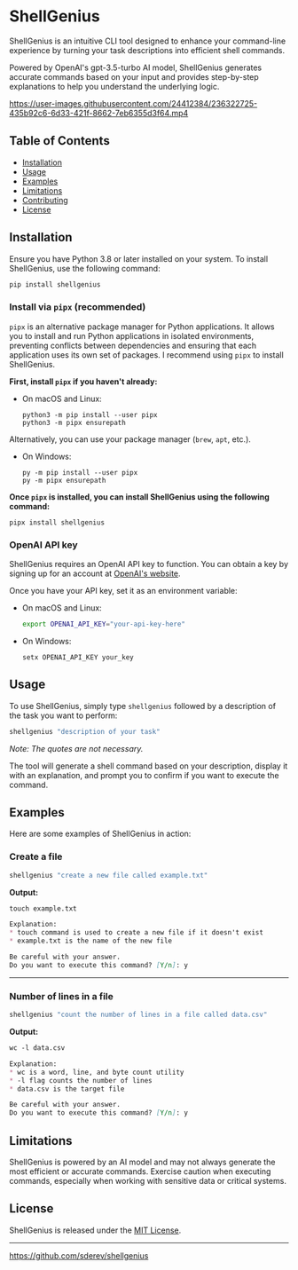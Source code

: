 # ShellGenius

ShellGenius is an intuitive CLI tool designed to enhance your command-line experience by turning your task descriptions into efficient shell commands.

Powered by OpenAI's gpt-3.5-turbo AI model, ShellGenius generates accurate commands based on your input and provides step-by-step explanations to help you understand the underlying logic.

https://user-images.githubusercontent.com/24412384/236322725-435b92c6-6d33-421f-8662-7eb6355d3f64.mp4

## Table of Contents

* [Installation](#installation)
* [Usage](#usage)
* [Examples](#examples)
* [Limitations](#limitations)
* [Contributing](#contributing)
* [License](#license)

## Installation

Ensure you have Python 3.8 or later installed on your system. To install ShellGenius, use the following command:

```bash
pip install shellgenius
```

### Install via `pipx` (recommended)

`pipx` is an alternative package manager for Python applications. It allows you to install and run Python applications in isolated environments, preventing conflicts between dependencies and ensuring that each application uses its own set of packages. I recommend using `pipx` to install ShellGenius.

**First, install `pipx` if you haven't already:**

* On macOS and Linux:

  ```
  python3 -m pip install --user pipx
  python3 -m pipx ensurepath
  ```

Alternatively, you can use your package manager (`brew`, `apt`, etc.).

* On Windows:

  ```
  py -m pip install --user pipx
  py -m pipx ensurepath
  ```

**Once `pipx` is installed, you can install ShellGenius using the following command:**

```
pipx install shellgenius
```

### OpenAI API key

ShellGenius requires an OpenAI API key to function. You can obtain a key by signing up for an account at [OpenAI's website](https://platform.openai.com/account/api-keys).

Once you have your API key, set it as an environment variable:

* On macOS and Linux:

  ```bash
  export OPENAI_API_KEY="your-api-key-here"
  ```

* On Windows:

  ```
  setx OPENAI_API_KEY your_key
  ```

## Usage

To use ShellGenius, simply type `shellgenius` followed by a description of the task you want to perform:

```bash
shellgenius "description of your task"
```

*Note: The quotes are not necessary.*

The tool will generate a shell command based on your description, display it with an explanation, and prompt you to confirm if you want to execute the command.

## Examples

Here are some examples of ShellGenius in action:

### Create a file

```bash
shellgenius "create a new file called example.txt"
```

**Output:**

```markdown
touch example.txt

Explanation:
* touch command is used to create a new file if it doesn't exist
* example.txt is the name of the new file

Be careful with your answer.
Do you want to execute this command? [Y/n]: y
```
___

### Number of lines in a file

```bash
shellgenius "count the number of lines in a file called data.csv"
```

**Output:**

```markdown
wc -l data.csv

Explanation:
* wc is a word, line, and byte count utility
* -l flag counts the number of lines
* data.csv is the target file

Be careful with your answer.
Do you want to execute this command? [Y/n]: y
```

## Limitations

ShellGenius is powered by an AI model and may not always generate the most efficient or accurate commands. Exercise caution when executing commands, especially when working with sensitive data or critical systems.

## License

ShellGenius is released under the [MIT License](LICENSE).

___

<https://github.com/sderev/shellgenius>
